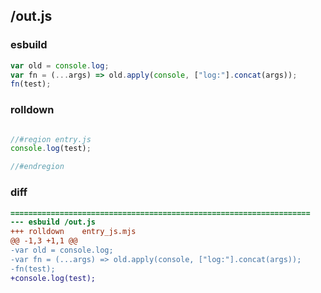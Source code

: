 ## /out.js
### esbuild
```js
var old = console.log;
var fn = (...args) => old.apply(console, ["log:"].concat(args));
fn(test);
```
### rolldown
```js

//#region entry.js
console.log(test);

//#endregion

```
### diff
```diff
===================================================================
--- esbuild	/out.js
+++ rolldown	entry_js.mjs
@@ -1,3 +1,1 @@
-var old = console.log;
-var fn = (...args) => old.apply(console, ["log:"].concat(args));
-fn(test);
+console.log(test);

```
